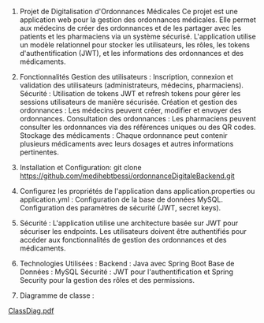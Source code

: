 1) Projet de Digitalisation d'Ordonnances Médicales
Ce projet est une application web pour la gestion des ordonnances médicales. 
Elle permet aux médecins de créer des ordonnances et de les partager avec les patients et les pharmaciens via un système sécurisé. 
L'application utilise un modèle relationnel pour stocker les utilisateurs, les rôles, les tokens d'authentification (JWT), et les informations des ordonnances et des médicaments.
2) Fonctionnalités
  Gestion des utilisateurs : Inscription, connexion et validation des utilisateurs (administrateurs, médecins, pharmaciens).
  Sécurité : Utilisation de tokens JWT et refresh tokens pour gérer les sessions utilisateurs de manière sécurisée.
  Création et gestion des ordonnances : Les médecins peuvent créer, modifier et envoyer des ordonnances.
  Consultation des ordonnances : Les pharmaciens peuvent consulter les ordonnances via des références uniques ou des QR codes.
  Stockage des médicaments : Chaque ordonnance peut contenir plusieurs médicaments avec leurs dosages et autres informations pertinentes.
3) Installation et Configuration:
    git clone https://github.com/medihebtbessi/ordonnanceDigitaleBackend.git

4) Configurez les propriétés de l'application dans application.properties ou application.yml :
  Configuration de la base de données MySQL.
  Configuration des paramètres de sécurité (JWT, secret keys).

5) Sécurité :
  L'application utilise une architecture basée sur JWT pour sécuriser les endpoints.
    Les utilisateurs doivent être authentifiés pour accéder aux fonctionnalités de gestion des ordonnances et des médicaments.

6) Technologies Utilisées :
  Backend : Java avec Spring Boot
  Base de Données : MySQL
  Sécurité : JWT pour l'authentification et Spring Security pour la gestion des rôles et des permissions.

7) Diagramme de classe :

  [ClassDiag.pdf](https://github.com/user-attachments/files/17355345/ClassDiag.pdf)
